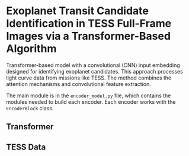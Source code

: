 # Exoplanet Transit Candidate Identification in TESS Full-Frame Images via a Transformer-Based Algorithm

Transformer-based model with a convolutional (CNN) input embedding designed for identifying exoplanet candidates. This approach processes light curve data from missions like TESS. The method combines the attention mechanisms and convolutional feature extraction.

The main module is in the `encoder_model.py` file, which contains the modules needed to build each encoder. Each encoder works with the `EncoderBlock`  class.

## Transformer

## TESS Data
